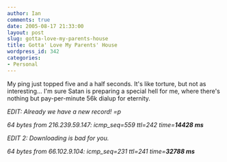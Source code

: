 ```yaml
---
author: Ian
comments: true
date: 2005-08-17 21:33:00
layout: post
slug: gotta-love-my-parents-house
title: Gotta' Love My Parents' House
wordpress_id: 342
categories:
- Personal
---
```


My ping just topped five and a half seconds.  It's like torture, but not as interesting...  I'm sure Satan is preparing a special hell for me, where there's nothing but pay-per-minute 56k dialup for eternity.  

<i>EDIT:  Already we have a new record! =p  

64 bytes from 216.239.59.147: icmp_seq=559 ttl=242 time=<b>14428 ms</b>  

EDIT 2: Downloading is bad for you.  

64 bytes from 66.102.9.104: icmp_seq=231 ttl=241 time=<b>32788 ms</b></i>
